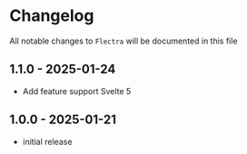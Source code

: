 # Changelog

All notable changes to `Flectra` will be documented in this file

## 1.1.0 - 2025-01-24

- Add feature support Svelte 5

## 1.0.0 - 2025-01-21

- initial release
